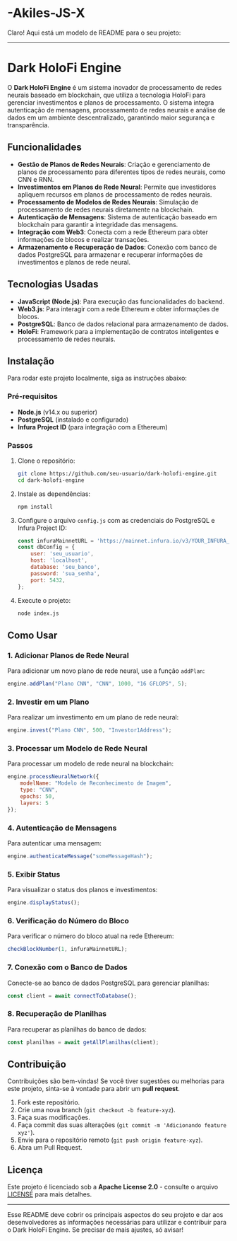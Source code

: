 # -Akiles-JS-X

Claro! Aqui está um modelo de README para o seu projeto:

---

# Dark HoloFi Engine

O **Dark HoloFi Engine** é um sistema inovador de processamento de redes neurais baseado em blockchain, que utiliza a tecnologia HoloFi para gerenciar investimentos e planos de processamento. O sistema integra autenticação de mensagens, processamento de redes neurais e análise de dados em um ambiente descentralizado, garantindo maior segurança e transparência.

## Funcionalidades

- **Gestão de Planos de Redes Neurais**: Criação e gerenciamento de planos de processamento para diferentes tipos de redes neurais, como CNN e RNN.
- **Investimentos em Planos de Rede Neural**: Permite que investidores apliquem recursos em planos de processamento de redes neurais.
- **Processamento de Modelos de Redes Neurais**: Simulação de processamento de redes neurais diretamente na blockchain.
- **Autenticação de Mensagens**: Sistema de autenticação baseado em blockchain para garantir a integridade das mensagens.
- **Integração com Web3**: Conecta com a rede Ethereum para obter informações de blocos e realizar transações.
- **Armazenamento e Recuperação de Dados**: Conexão com banco de dados PostgreSQL para armazenar e recuperar informações de investimentos e planos de rede neural.

## Tecnologias Usadas

- **JavaScript (Node.js)**: Para execução das funcionalidades do backend.
- **Web3.js**: Para interagir com a rede Ethereum e obter informações de blocos.
- **PostgreSQL**: Banco de dados relacional para armazenamento de dados.
- **HoloFi**: Framework para a implementação de contratos inteligentes e processamento de redes neurais.

## Instalação

Para rodar este projeto localmente, siga as instruções abaixo:

### Pré-requisitos

- **Node.js** (v14.x ou superior)
- **PostgreSQL** (instalado e configurado)
- **Infura Project ID** (para integração com a Ethereum)

### Passos

1. Clone o repositório:

   ```bash
   git clone https://github.com/seu-usuario/dark-holofi-engine.git
   cd dark-holofi-engine
   ```

2. Instale as dependências:

   ```bash
   npm install
   ```

3. Configure o arquivo `config.js` com as credenciais do PostgreSQL e Infura Project ID:

   ```js
   const infuraMainnetURL = 'https://mainnet.infura.io/v3/YOUR_INFURA_PROJECT_ID';
   const dbConfig = {
       user: 'seu_usuario',
       host: 'localhost',
       database: 'seu_banco',
       password: 'sua_senha',
       port: 5432,
   };
   ```

4. Execute o projeto:

   ```bash
   node index.js
   ```

## Como Usar

### 1. Adicionar Planos de Rede Neural

Para adicionar um novo plano de rede neural, use a função `addPlan`:

```javascript
engine.addPlan("Plano CNN", "CNN", 1000, "16 GFLOPS", 5);
```

### 2. Investir em um Plano

Para realizar um investimento em um plano de rede neural:

```javascript
engine.invest("Plano CNN", 500, "Investor1Address");
```

### 3. Processar um Modelo de Rede Neural

Para processar um modelo de rede neural na blockchain:

```javascript
engine.processNeuralNetwork({
    modelName: "Modelo de Reconhecimento de Imagem",
    type: "CNN",
    epochs: 50,
    layers: 5
});
```

### 4. Autenticação de Mensagens

Para autenticar uma mensagem:

```javascript
engine.authenticateMessage("someMessageHash");
```

### 5. Exibir Status

Para visualizar o status dos planos e investimentos:

```javascript
engine.displayStatus();
```

### 6. Verificação do Número do Bloco

Para verificar o número do bloco atual na rede Ethereum:

```javascript
checkBlockNumber(1, infuraMainnetURL);
```

### 7. Conexão com o Banco de Dados

Conecte-se ao banco de dados PostgreSQL para gerenciar planilhas:

```javascript
const client = await connectToDatabase();
```

### 8. Recuperação de Planilhas

Para recuperar as planilhas do banco de dados:

```javascript
const planilhas = await getAllPlanilhas(client);
```

## Contribuição

Contribuições são bem-vindas! Se você tiver sugestões ou melhorias para este projeto, sinta-se à vontade para abrir um **pull request**.

1. Fork este repositório.
2. Crie uma nova branch (`git checkout -b feature-xyz`).
3. Faça suas modificações.
4. Faça commit das suas alterações (`git commit -m 'Adicionando feature xyz'`).
5. Envie para o repositório remoto (`git push origin feature-xyz`).
6. Abra um Pull Request.

## Licença

Este projeto é licenciado sob a **Apache License 2.0** - consulte o arquivo [LICENSE](LICENSE) para mais detalhes.

---

Esse README deve cobrir os principais aspectos do seu projeto e dar aos desenvolvedores as informações necessárias para utilizar e contribuir para o Dark HoloFi Engine. Se precisar de mais ajustes, só avisar!
